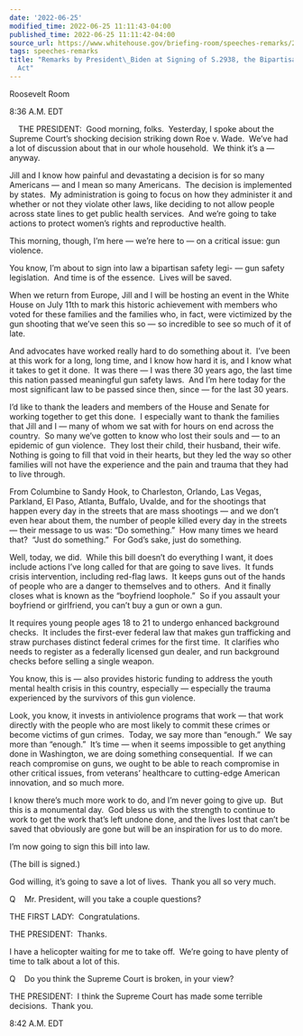 ```yaml
---
date: '2022-06-25'
modified_time: 2022-06-25 11:11:43-04:00
published_time: 2022-06-25 11:11:42-04:00
source_url: https://www.whitehouse.gov/briefing-room/speeches-remarks/2022/06/25/remarks-by-president-biden-at-signing-of-s-2938-the-bipartisan-safer-communities-act/
tags: speeches-remarks
title: "Remarks by President\_Biden at Signing of S.2938, the Bipartisan Safer Communities\_\
  Act"
---
```

 
Roosevelt Room

8:36 A.M. EDT  
  
    THE PRESIDENT:  Good morning, folks.  Yesterday, I spoke about the
Supreme Court’s shocking decision striking down Roe v. Wade.  We’ve had
a lot of discussion about that in our whole household.  We think it’s a
— anyway.

Jill and I know how painful and devastating a decision is for so many
Americans — and I mean so many Americans.  The decision is implemented
by states.  My administration is going to focus on how they administer
it and whether or not they violate other laws, like deciding to not
allow people across state lines to get public health services.  And
we’re going to take actions to protect women’s rights and reproductive
health.

This morning, though, I’m here — we’re here to — on a critical issue:
gun violence. 

You know, I’m about to sign into law a bipartisan safety legi- — gun
safety legislation.  And time is of the essence.  Lives will be saved. 

When we return from Europe, Jill and I will be hosting an event in the
White House on July 11th to mark this historic achievement with members
who voted for these families and the families who, in fact, were
victimized by the gun shooting that we’ve seen this so — so incredible
to see so much of it of late.

And advocates have worked really hard to do something about it.  I’ve
been at this work for a long, long time, and I know how hard it is, and
I know what it takes to get it done.  It was there — I was there 30
years ago, the last time this nation passed meaningful gun safety laws. 
And I’m here today for the most significant law to be passed since then,
since — for the last 30 years.

I’d like to thank the leaders and members of the House and Senate for
working together to get this done.  I especially want to thank the
families that Jill and I — many of whom we sat with for hours on end
across the country.  So many we’ve gotten to know who lost their souls
and — to an epidemic of gun violence.  They lost their child, their
husband, their wife.  Nothing is going to fill that void in their
hearts, but they led the way so other families will not have the
experience and the pain and trauma that they had to live through.

From Columbine to Sandy Hook, to Charleston, Orlando, Las Vegas,
Parkland, El Paso, Atlanta, Buffalo, Uvalde, and for the shootings that
happen every day in the streets that are mass shootings — and we don’t
even hear about them, the number of people killed every day in the
streets — their message to us was: “Do something.”  How many times we
heard that?  “Just do something.”  For God’s sake, just do something.

Well, today, we did.  While this bill doesn’t do everything I want, it
does include actions I’ve long called for that are going to save lives. 
It funds crisis intervention, including red-flag laws.  It keeps guns
out of the hands of people who are a danger to themselves and to
others.  And it finally closes what is known as the “boyfriend
loophole.”  So if you assault your boyfriend or girlfriend, you can’t
buy a gun or own a gun. 

It requires young people ages 18 to 21 to undergo enhanced background
checks.  It includes the first-ever federal law that makes gun
trafficking and straw purchases distinct federal crimes for the first
time.  It clarifies who needs to register as a federally licensed gun
dealer, and run background checks before selling a single weapon.

You know, this is — also provides historic funding to address the youth
mental health crisis in this country, especially — especially the trauma
experienced by the survivors of this gun violence.

Look, you know, it invests in antiviolence programs that work — that
work directly with the people who are most likely to commit these crimes
or become victims of gun crimes.  Today, we say more than “enough.”  We
say more than “enough.”  It’s time — when it seems impossible to get
anything done in Washington, we are doing something consequential.  If
we can reach compromise on guns, we ought to be able to reach compromise
in other critical issues, from veterans’ healthcare to cutting-edge
American innovation, and so much more.

I know there’s much more work to do, and I’m never going to give up. 
But this is a monumental day.  God bless us with the strength to
continue to work to get the work that’s left undone done, and the lives
lost that can’t be saved that obviously are gone but will be an
inspiration for us to do more.

I’m now going to sign this bill into law. 

(The bill is signed.)

God willing, it’s going to save a lot of lives.  Thank you all so very
much.

Q    Mr. President, will you take a couple questions?

THE FIRST LADY:  Congratulations.

THE PRESIDENT:  Thanks.

I have a helicopter waiting for me to take off.  We’re going to have
plenty of time to talk about a lot of this.

Q    Do you think the Supreme Court is broken, in your view?

THE PRESIDENT:  I think the Supreme Court has made some terrible
decisions.  Thank you.

8:42 A.M. EDT
